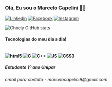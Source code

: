 ### Olá, Eu sou o Marcelo Capelini 🙋‍♂️

[![Linkedin](https://img.shields.io/badge/LinkedIn-0077B5?style=for-the-badge&logo=linkedin&logoColor=white)](https://www.linkedin.com/in/marcelo-capelini-9518a4264/)
[![Facebook](https://img.shields.io/badge/Facebook-1877F2?style=for-the-badge&logo=facebook&logoColor=white)](https://www.facebook.com/marcelohenrique.capelini)
[![Instagram](https://img.shields.io/badge/Instagram-E4405F?style=for-the-badge&logo=instagram&logoColor=white)](https://www.instagram.com/mrxlhc/)

![Choely GitHub stats](https://github-readme-stats.vercel.app/api?username=ChoeIy&show_icons=true&theme=dracula)

<h4>Tecnologias do meu dia a dia!<h4/>
<div style="display: inline_block"><br/>
  <img align="center" alt="html5" src="https://img.shields.io/badge/HTML5-E34F26?style=for-the-badge&logo=html5&logoColor=white"/>
  <img align="center" alt="C" src="https://img.shields.io/badge/C-00599C?style=for-the-badge&logo=c&logoColor=white"/>
  <img align="center" alt="C++" src="https://img.shields.io/badge/C%2B%2B-00599C?style=for-the-badge&logo=c%2B%2B&logoColor=white"/>
   <img align="center" alt="JS" src="https://img.shields.io/badge/JavaScript-F7DF1E?style=for-the-badge&logo=javascript&logoColor=black"/>
   <img align="center" alt="CSS3" src="https://img.shields.io/badge/CSS3-1572B6?style=for-the-badge&logo=css3&logoColor=white"/>
</div>

<h5><i>Estudante 1º ano Unipar<i/><h5/>

<h6>email para contato - marcelocapelini9@gmail.com<h6/>
